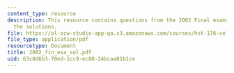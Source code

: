 ```yaml
---
content_type: resource
description: This resource contains questions from the 2002 Final exams, along with
  the solutions.
file: https://ol-ocw-studio-app-qa.s3.amazonaws.com/courses/hst-176-cellular-and-molecular-immunology-fall-2005/63c8d6b370ed1cc9ec8024bcaa01b1ce_2002_fin_exa_sol.pdf
file_type: application/pdf
resourcetype: Document
title: 2002_fin_exa_sol.pdf
uid: 63c8d6b3-70ed-1cc9-ec80-24bcaa01b1ce
---
```

